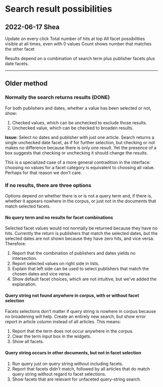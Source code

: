 # Search result possibilities

## 2022-06-17 Shea 

Update on every click
Total number of hits at top
All facet possibilities visible at all times, even with 0 values
Count shows number that matches the other facet

Results depend on a combination of search term plus publisher facets plus date facets.

____

## Older method

### Normally the search returns results (DONE)

For both publishers and dates, whether a value has been selected or not, show:

1. Checked values, which can be unchecked to exclude those results.
2. Unchecked value, which can be checked to broaden results.

**Issue:** Select no dates and publisher with just one article. Search returns a single unchecked date facet, as if for further selection, but checking or not makes no difference because there is only one result. Yet the presence of a box suggests that checking or unchecking it should change the results.

This is a specialized case of a more general contradition in the interface: choosing no values for a facet category is equivalent to choosing all value. Perhaps for that reason we don’t care.

### If no results, there are three options

Options depend on whether there is or is not a query term and, if there is, whether it appears nowhere in the corpus, or just not in the documents that match selected facets.

#### No query term and no results for facet combinations

Selected facet values would not normally be returned because they have no hits. Currently the return is publishers that match the selected dates, but the selected dates are not shown because they have zero hits, and vice versa. Therefore:

1. Report that the combination of publishers and dates yields no intersection.
2. Report selected values on right side in lists.
3. Explain that left side can be used to select publishers that match the chosen dates and vice versa.
4. Show default facet choices, which are not intuitive, but we’ve added the explanation.

#### Query string not found anywhere in corpus, with or without facet selection

Facets selections don’t matter if query string is nowhere in corpus because no broadening will help. Create an entirely new search, but show error report in article column instead of all articles. This means:

1. Report that the term does not occur anywhere in the corpus.
2. Clear the term input box in the widgets.
3. Show all facets.

#### Query string occurs in other documents, but not in facet selection

1. Run query just on query string without including facets. 
2. Report that facets didn’t match, followed by all articles that do match query string without regard to facet selections.
3. Show facets that are relevant for unfaceted query-string search.